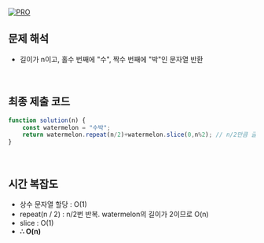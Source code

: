 [![PRO]][Link]

## 문제 해석

- 길이가 n이고, 홀수 번째에 "수", 짝수 번째에 "박"인 문자열 반환

<br/>

## 최종 제출 코드

```js
function solution(n) {
    const watermelon = "수박";
    return watermelon.repeat(n/2)+watermelon.slice(0,n%2); // n/2만큼 글자 반복 + n이 홀수면 한 글자 추가
}
```

<br/>

## 시간 복잡도

- 상수 문자열 할당 : O(1)
- repeat(n / 2) : n/2번 반복. watermelon의 길이가 2이므로 O(n)
- slice : O(1)
-   **∴ O(n)**

<!---------------------------------------------------------------------------->

[PRO]: https://github.com/GoSSaChin/algorithm-js/assets/107768516/67c43b52-bc3f-4571-a249-5519021afbb0
[Link]: https://school.programmers.co.kr/learn/courses/30/lessons/12922
